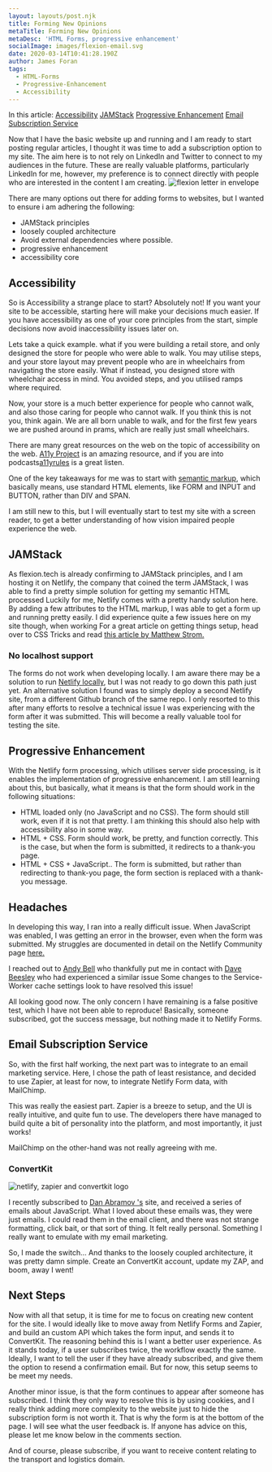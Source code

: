```yaml
---
layout: layouts/post.njk
title: Forming New Opinions
metaTitle: Forming New Opinions
metaDesc: 'HTML Forms, progressive enhancement'
socialImage: images/flexion-email.svg
date: 2020-03-14T10:41:28.190Z
author: James Foran
tags:
  - HTML-Forms
  - Progressive-Enhancement
  - Accessibility
---
```


In this article: 
[Accessibility](#heading-accessibility)
[JAMStack](#heading-jamstack) 
[Progressive Enhancement](#heading-progressive-enhancement) 
[Email Subscription Service](#heading-email-subscription-service)

Now that I have the basic website up and running and I am ready to start posting regular articles, I thought it was time to add a subscription option to my site. The aim here is to not rely on LinkedIn and Twitter to connect to my audiences in the future. These are really valuable platforms, particularly LinkedIn for me, however, my preference is to connect directly with people who are interested in the content I am creating.
<img class="width-half" src="/images/flexion-email.svg" alt="flexion letter in envelope">


There are many options out there for adding forms to websites, but I wanted to ensure i am adhering the following:

* JAMStack principles
* loosely coupled architecture
* Avoid external dependencies where possible.
* progressive enhancement
* accessibility core

## Accessibility

So is Accessibility a strange place to start? Absolutely not! If you want your site to be accessible, starting here will make your decisions much easier. If you have accessibility as one of your core principles from the start, simple decisions now avoid inaccessibility issues later on. 

Lets take a quick example. what if you were building a retail store, and only designed the store for people who were able to walk. You may utilise steps, and your store layout may prevent people who are in wheelchairs from navigating the store easily. What if instead, you designed store with wheelchair access in mind. You avoided steps, and you utilised ramps where required.

Now, your store is a much better experience for people who cannot walk, and also those caring for people who cannot walk. If you think this is not you, think again. We are all born unable to walk, and for the first few years we are pushed around in prams, which are really just small wheelchairs.

There are many great resources on the web on the topic of accessibility on the web. [A11y Project](https://a11yproject.com/) is an amazing resource, and if you are into podcasts[a11yrules](https://a11yrules.com) is a great listen. 

One of the key takeaways for me was to start with [semantic markup](https://en.wikipedia.org/wiki/Semantic_HTML), which basically means, use standard HTML elements, like FORM and INPUT and BUTTON, rather than DIV and SPAN.

I am still new to this, but I will eventually start to test my site with a screen reader, to get a better understanding of how vision impaired people experience the web.

## JAMStack

As flexion.tech is already confirming to JAMStack principles, and I am hosting it on Netlify, the company that coined the term JAMStack, I was able to find a pretty simple solution for getting my semantic HTML processed  Luckily for me, Netlify comes with a pretty handy solution here. By adding a few attributes to the HTML markup, I was able to get a form up and running pretty easily. I did experience quite a few issues here on my site though, when working  For a great article on getting things setup, head over to CSS Tricks and read [this article by Matthew Strom.](https://css-tricks.com/using-netlify-forms-and-netlify-functions-to-build-an-email-sign-up-widget/)

### No localhost support

The forms do not work when developing locally. I am aware there may be a solution to run [Netlify locally](https://www.netlify.com/products/dev/), but I was not ready to go down this path just yet. An alternative solution I found was to simply deploy a second Netlify site, from a different Github branch of the same repo. I only resorted to this after many efforts to resolve a technical issue I was experiencing with the form after it was submitted. This will become a really valuable tool for testing the site.

## Progressive Enhancement

With the Netlify form processing, which utilises server side processing, is it enables the implementation of  progressive enhancement. I am still learning about this, but basically, what it means is that the form should work in the following situations:

* HTML loaded only (no JavaScript and no CSS). The form should still work, even if it is not that pretty. I am thinking this should also help with accessibility also in some way. 
* HTML + CSS. Form should work, be pretty, and function correctly. This is the case, but when the form is submitted, it redirects to a thank-you page.
* HTML + CSS + JavaScript.. The form is submitted, but rather than redirecting to thank-you page,  the form section is replaced with a thank-you message. 

## Headaches

In developing this way, I ran into a really difficult issue. When JavaScript was enabled, I was getting an error in the browser, even when the form was submitted. My struggles are documented in detail on the Netlify Community page [here.](https://community.netlify.com/t/form-submission-working-but-action-path-is-not-working/9902/11)

I reached out to [Andy Bell](https://twitter.com/hankchizljaw) who thankfully put me in contact with [Dave Beesley](https://twitter.com/davebeesley) who had experienced a similar issue Some changes to the Service-Worker cache settings look to have resolved this issue!  

All looking good now. The only concern I have remaining is a false positive test, which I have not been able to reproduce! Basically, someone subscribed, got the success message, but nothing made it to Netlify Forms. 

## Email Subscription Service

So, with the first half working, the next part was to integrate to an email marketing service. Here, I chose the path of least resistance, and decided to use Zapier, at least for now, to integrate Netlify Form data, with MailChimp.

This was really the easiest part. Zapier is a breeze to setup, and the UI is really intuitive, and quite fun to use. The developers there have managed to build quite a bit of personality into the platform, and most importantly, it just works! 

MailChimp on the other-hand was not really agreeing with me. 

### ConvertKit

![netlify, zapier and convertkit logo](/images/subscriber-list.png)

I recently subscribed to [Dan Abramov 's]([overreacted.io](mailto:dan@overreacted.io)) site, and received a series of emails about JavaScript. What I loved about these emails was, they were just emails. I could read them in the email client, and there was not strange formatting, click bait, or that sort of thing. It felt really personal. Something I really want to emulate with my email marketing.

So, I made the switch... And thanks to the loosely coupled architecture, it was pretty damn simple. Create an ConvertKit account, update my ZAP, and boom, away I went! 

## Next Steps

Now with all that setup, it is time for me to focus on creating new content for the site. I would ideally like to move away from Netlify Forms and Zapier, and build an custom API which takes the form input, and sends it to ConvertKit. The reasoning behind this is I want a better user experience.  As it stands today, if a user subscribes twice, the workflow exactly the same. Ideally, I want to tell the user if they have already subscribed, and give them the option to resend a confirmation email.  But for now, this setup seems to be meet my needs.

Another minor issue, is that the form continues to appear after someone has subscribed. I think they only way to resolve this is by using cookies, and I really think adding more complexity to the website just to hide the subscription form is not worth it. That is why the form is at the bottom of the page. I will see what the user feedback is. If anyone has advice on this, please let me know below in the comments section. 

And of course, please subscribe, if you want to receive content relating to the transport and logistics domain.
